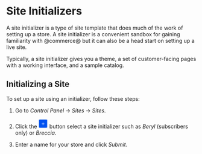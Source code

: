 # Site Initializers

A site initializer is a type of site template that does much of the work of
setting up a store. A site initializer is a convenient sandbox for gaining
familiarity with @commerce@ but it can also be a head start on setting up a live
site.

Typically, a site initializer gives you a theme, a set of customer-facing pages
with a working interface, and a sample catalog.

## Initializing a Site

To set up a site using an initializer, follow these steps:

1.  Go to *Control Panel* &rarr; *Sites* &rarr; *Sites*.

2.  Click the ![Add](../../images/icon-add.png) button select a site initializer
    such as *Beryl* (subscribers only) or *Breccia*.

3.  Enter a name for your store and click *Submit*.

